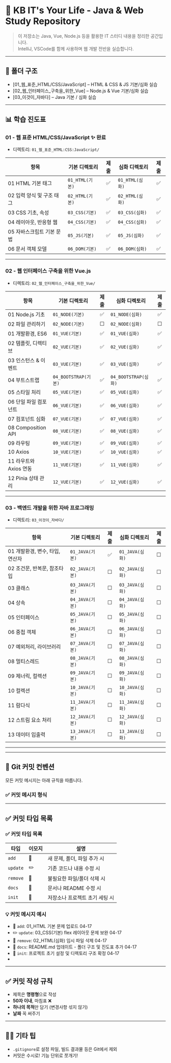 # 📘 KB IT's Your Life - Java & Web Study Repository

> 이 저장소는 Java, Vue, Node.js 등을 활용한 IT 스터디 내용을 정리한 공간입니다.  
> IntelliJ, VSCode를 함께 사용하며 웹 개발 전반을 실습합니다.

---

## 📁 폴더 구조

- [01_웹_표준_HTML/CSS/JavaScript] – HTML & CSS & JS 기본/심화 실습
- [02_웹_인터페이스_구축을_위한_Vue] – Node.js & Vue 기본/심화 실습
- [03_이것이_자바다] – Java 기본 / 심화 실습

---

## 📊 학습 진도표

### 01 - 웹 표준 HTML/CSS/JavaScript ✨ 완료
- 디렉토리: `01_웹_표준_HTML:CSS:JavaScript/`

| 항목                      | 기본 디렉토리     | 제출 | 심화 디렉토리     | 제출 |
|---------------------------|-------------------|:----:|-------------------|:----:|
| 01 HTML 기본 태그         | `01_HTML(기본)`   | ✅   | `01_HTML(심화)`   | ✅   |
| 02 입력 양식 및 구조 태그 | `02_HTML(기본)`   | ✅   | `02_HTML(심화)`   | ✅   |
| 03 CSS 기초, 속성         | `03_CSS(기본)`    | ✅   | `03_CSS(심화)`    | ✅   |
| 04 레이아웃, 반응형 웹    | `04_CSS(기본)`    | ✅   | `04_CSS(심화)`    | ✅   |
| 05 자바스크립트 기본 문법 | `05_JS(기본)`     | ✅   | `05_JS(심화)`     | ✅   |
| 06 문서 객체 모델         | `06_DOM(기본)`    | ✅   | `06_DOM(심화)`    | ✅   |

---

### 02 - 웹 인터페이스 구축을 위한 Vue.js
- 디렉토리: `02_웹_인터페이스_구축을_위한_Vue/`

| 항목                     | 기본 디렉토리         | 제출 | 심화 디렉토리         | 제출 |
|--------------------------|------------------------|:----:|------------------------|:----:|
| 01 Node.js 기초          | `01_NODE(기본)`        | ✅   | `01_NODE(심화)`        | ✅   |
| 02 파일 관리하기         | `02_NODE(기본)`        | ☐   | `02_NODE(심화)`        | ☐   |
| 01 개발환경, ES6         | `01_VUE(기본)`         | ✅   | `01_VUE(심화)`         | ✅   |
| 02 템플릿, 디렉티브      | `02_VUE(기본)`         | ✅   | `02_VUE(심화)`         | ✅   |
| 03 인스턴스 & 이벤트     | `03_VUE(기본)`         | ✅   | `03_VUE(심화)`         | ✅   |
| 04 부트스트랩            | `04_BOOTSTRAP(기본)`   | ✅   | `04_BOOTSTRAP(심화)`   | ✅   |
| 05 스타일 처리           | `05_VUE(기본)`         | ✅   | `05_VUE(심화)`         | ✅   |
| 06 단일 파일 컴포넌트    | `06_VUE(기본)`         | ✅   | `06_VUE(심화)`         | ✅   |
| 07 컴포넌트 심화         | `07_VUE(기본)`         | ✅   | `07_VUE(심화)`         | ✅   |
| 08 Composition API       | `08_VUE(기본)`         | ✅   | `08_VUE(심화)`         | ✅   |
| 09 라우팅                | `09_VUE(기본)`         | ✅   | `09_VUE(심화)`         | ✅   |
| 10 Axios                 | `10_VUE(기본)`         | ✅   | `10_VUE(심화)`         | ✅   |
| 11 라우트와 Axios 연동   | `11_VUE(기본)`         | ✅   | `11_VUE(심화)`         | ✅   |
| 12 Pinia 상태 관리       | `12_VUE(기본)`         | ✅   | `12_VUE(심화)`         | ✅   |

---

### 03 - 백엔드 개발을 위한 자바 프로그래밍
- 디렉토리: `03_이것이_자바다/`

| 항목                                | 기본 디렉토리     | 제출 | 심화 디렉토리     | 제출 |
|-------------------------------------|--------------------|:----:|--------------------|:----:|
| 01 개발환경, 변수, 타입, 연산자     | `01_JAVA(기본)`    | ✅   | `01_JAVA(심화)`    | ☐   |
| 02 조건문, 반복문, 참조타입         | `02_JAVA(기본)`    | ☐   | `02_JAVA(심화)`    | ☐   |
| 03 클래스                           | `03_JAVA(기본)`    | ☐   | `03_JAVA(심화)`    | ☐   |
| 04 상속                             | `04_JAVA(기본)`    | ☐   | `04_JAVA(심화)`    | ☐   |
| 05 인터페이스                       | `05_JAVA(기본)`    | ☐   | `05_JAVA(심화)`    | ☐   |
| 06 중첩 객체                        | `06_JAVA(기본)`    | ☐   | `06_JAVA(심화)`    | ☐   |
| 07 예외처리, 라이브러리             | `07_JAVA(기본)`    | ☐   | `07_JAVA(심화)`    | ☐   |
| 08 멀티스레드                       | `08_JAVA(기본)`    | ☐   | `08_JAVA(심화)`    | ☐   |
| 09 제너릭, 컬렉션                   | `09_JAVA(기본)`    | ☐   | `09_JAVA(심화)`    | ☐   |
| 10 컬렉션                           | `10_JAVA(기본)`    | ☐   | `10_JAVA(심화)`    | ☐   |
| 11 람다식                           | `11_JAVA(기본)`    | ☐   | `11_JAVA(심화)`    | ☐   |
| 12 스트림 요소 처리                 | `12_JAVA(기본)`    | ☐   | `12_JAVA(심화)`    | ☐   |
| 13 데이터 입출력                    | `13_JAVA(기본)`    | ☐   | `13_JAVA(심화)`    | ☐   |

---
---

## 📝 Git 커밋 컨벤션

모든 커밋 메시지는 아래 규칙을 따릅니다.

### ✅ 커밋 메시지 형식

---

## ✅ 커밋 타입 목록

### ✅ 커밋 타입 목록

| 타입      | 이모지 | 설명                                     |
|-----------|--------|------------------------------------------|
| `add`     | 📁     | 새 문제, 폴더, 파일 추가 시              |
| `update`  | ✏️     | 기존 코드나 내용 수정 시                 |
| `remove`  | 🧹     | 불필요한 파일/폴더 삭제 시               |
| `docs`    | 📝     | 문서나 README 수정 시                    |
| `init`    | 🎉     | 저장소나 프로젝트 초기 세팅 시           |

### 💡 커밋 메시지 예시

- 📁 `add`: 01_HTML 기본 문제 업로드 04-17
- ✏️ `update`: 03_CSS(기본) flex 레이아웃 문제 보완 04-17
- 🧹 `remove`: 02_HTML(심화) 임시 파일 삭제 04-17
- 📝 `docs`: README.md 업데이트 - 폴더 구조 및 진도표 추가 04-17
- 🎉 `init`: 프로젝트 초기 설정 및 디렉토리 구조 확정 04-17
- 
---

## ✅ 커밋 작성 규칙

- 제목은 **명령형**으로 작성
- **50자 이내**, 마침표 ❌
- **하나의 목적**만 담기 (변경사항 섞지 않기)
- **날짜** 꼭 써주기

---

## 🧙‍♀️ 기타 팁

- `.gitignore`로 설정 파일, 빌드 결과물 등은 Git에서 제외
- 커밋은 수시로! 기능 단위로 쪼개기!
